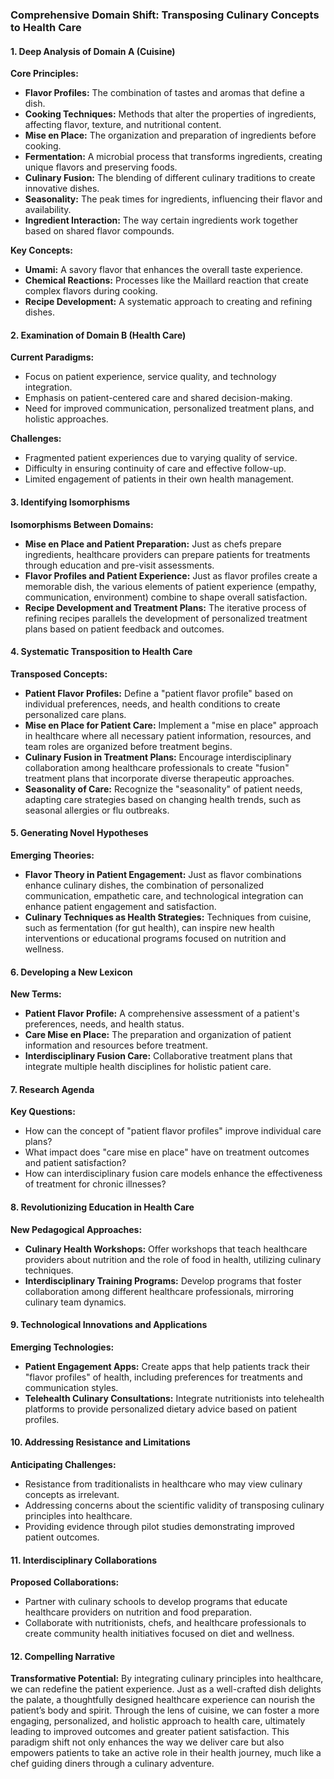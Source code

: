 ### Comprehensive Domain Shift: Transposing Culinary Concepts to Health Care

#### 1. Deep Analysis of Domain A (Cuisine)

**Core Principles:**
- **Flavor Profiles:** The combination of tastes and aromas that define a dish.
- **Cooking Techniques:** Methods that alter the properties of ingredients, affecting flavor, texture, and nutritional content.
- **Mise en Place:** The organization and preparation of ingredients before cooking.
- **Fermentation:** A microbial process that transforms ingredients, creating unique flavors and preserving foods.
- **Culinary Fusion:** The blending of different culinary traditions to create innovative dishes.
- **Seasonality:** The peak times for ingredients, influencing their flavor and availability.
- **Ingredient Interaction:** The way certain ingredients work together based on shared flavor compounds.

**Key Concepts:**
- **Umami:** A savory flavor that enhances the overall taste experience.
- **Chemical Reactions:** Processes like the Maillard reaction that create complex flavors during cooking.
- **Recipe Development:** A systematic approach to creating and refining dishes.

#### 2. Examination of Domain B (Health Care)

**Current Paradigms:**
- Focus on patient experience, service quality, and technology integration.
- Emphasis on patient-centered care and shared decision-making.
- Need for improved communication, personalized treatment plans, and holistic approaches.

**Challenges:**
- Fragmented patient experiences due to varying quality of service.
- Difficulty in ensuring continuity of care and effective follow-up.
- Limited engagement of patients in their own health management.

#### 3. Identifying Isomorphisms

**Isomorphisms Between Domains:**
- **Mise en Place and Patient Preparation:** Just as chefs prepare ingredients, healthcare providers can prepare patients for treatments through education and pre-visit assessments.
- **Flavor Profiles and Patient Experience:** Just as flavor profiles create a memorable dish, the various elements of patient experience (empathy, communication, environment) combine to shape overall satisfaction.
- **Recipe Development and Treatment Plans:** The iterative process of refining recipes parallels the development of personalized treatment plans based on patient feedback and outcomes.

#### 4. Systematic Transposition to Health Care

**Transposed Concepts:**
- **Patient Flavor Profiles:** Define a "patient flavor profile" based on individual preferences, needs, and health conditions to create personalized care plans.
- **Mise en Place for Patient Care:** Implement a "mise en place" approach in healthcare where all necessary patient information, resources, and team roles are organized before treatment begins.
- **Culinary Fusion in Treatment Plans:** Encourage interdisciplinary collaboration among healthcare professionals to create "fusion" treatment plans that incorporate diverse therapeutic approaches.
- **Seasonality of Care:** Recognize the "seasonality" of patient needs, adapting care strategies based on changing health trends, such as seasonal allergies or flu outbreaks.

#### 5. Generating Novel Hypotheses

**Emerging Theories:**
- **Flavor Theory in Patient Engagement:** Just as flavor combinations enhance culinary dishes, the combination of personalized communication, empathetic care, and technological integration can enhance patient engagement and satisfaction.
- **Culinary Techniques as Health Strategies:** Techniques from cuisine, such as fermentation (for gut health), can inspire new health interventions or educational programs focused on nutrition and wellness.

#### 6. Developing a New Lexicon

**New Terms:**
- **Patient Flavor Profile:** A comprehensive assessment of a patient's preferences, needs, and health status.
- **Care Mise en Place:** The preparation and organization of patient information and resources before treatment.
- **Interdisciplinary Fusion Care:** Collaborative treatment plans that integrate multiple health disciplines for holistic patient care.

#### 7. Research Agenda

**Key Questions:**
- How can the concept of "patient flavor profiles" improve individual care plans?
- What impact does "care mise en place" have on treatment outcomes and patient satisfaction?
- How can interdisciplinary fusion care models enhance the effectiveness of treatment for chronic illnesses?

#### 8. Revolutionizing Education in Health Care

**New Pedagogical Approaches:**
- **Culinary Health Workshops:** Offer workshops that teach healthcare providers about nutrition and the role of food in health, utilizing culinary techniques.
- **Interdisciplinary Training Programs:** Develop programs that foster collaboration among different healthcare professionals, mirroring culinary team dynamics.

#### 9. Technological Innovations and Applications

**Emerging Technologies:**
- **Patient Engagement Apps:** Create apps that help patients track their "flavor profiles" of health, including preferences for treatments and communication styles.
- **Telehealth Culinary Consultations:** Integrate nutritionists into telehealth platforms to provide personalized dietary advice based on patient profiles.

#### 10. Addressing Resistance and Limitations

**Anticipating Challenges:**
- Resistance from traditionalists in healthcare who may view culinary concepts as irrelevant.
- Addressing concerns about the scientific validity of transposing culinary principles into healthcare.
- Providing evidence through pilot studies demonstrating improved patient outcomes.

#### 11. Interdisciplinary Collaborations

**Proposed Collaborations:**
- Partner with culinary schools to develop programs that educate healthcare providers on nutrition and food preparation.
- Collaborate with nutritionists, chefs, and healthcare professionals to create community health initiatives focused on diet and wellness.

#### 12. Compelling Narrative

**Transformative Potential:**
By integrating culinary principles into healthcare, we can redefine the patient experience. Just as a well-crafted dish delights the palate, a thoughtfully designed healthcare experience can nourish the patient’s body and spirit. Through the lens of cuisine, we can foster a more engaging, personalized, and holistic approach to health care, ultimately leading to improved outcomes and greater patient satisfaction. This paradigm shift not only enhances the way we deliver care but also empowers patients to take an active role in their health journey, much like a chef guiding diners through a culinary adventure.